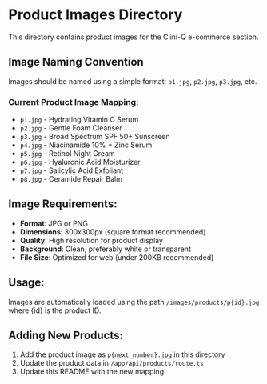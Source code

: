 # Product Images Directory

This directory contains product images for the Clini-Q e-commerce section.

## Image Naming Convention

Images should be named using a simple format: `p1.jpg`, `p2.jpg`, `p3.jpg`, etc.

### Current Product Image Mapping:
- `p1.jpg` - Hydrating Vitamin C Serum
- `p2.jpg` - Gentle Foam Cleanser  
- `p3.jpg` - Broad Spectrum SPF 50+ Sunscreen
- `p4.jpg` - Niacinamide 10% + Zinc Serum
- `p5.jpg` - Retinol Night Cream
- `p6.jpg` - Hyaluronic Acid Moisturizer
- `p7.jpg` - Salicylic Acid Exfoliant
- `p8.jpg` - Ceramide Repair Balm

## Image Requirements:
- **Format**: JPG or PNG
- **Dimensions**: 300x300px (square format recommended)
- **Quality**: High resolution for product display
- **Background**: Clean, preferably white or transparent
- **File Size**: Optimized for web (under 200KB recommended)

## Usage:
Images are automatically loaded using the path `/images/products/p{id}.jpg` where {id} is the product ID.

## Adding New Products:
1. Add the product image as `p{next_number}.jpg` in this directory
2. Update the product data in `/app/api/products/route.ts`
3. Update this README with the new mapping
